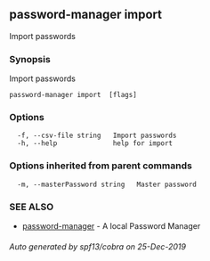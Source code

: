 ## password-manager import

Import passwords

### Synopsis

Import passwords

```
password-manager import  [flags]
```

### Options

```
  -f, --csv-file string   Import passwords
  -h, --help              help for import
```

### Options inherited from parent commands

```
  -m, --masterPassword string   Master password
```

### SEE ALSO

* [password-manager](password-manager.md)	 - A local Password Manager

###### Auto generated by spf13/cobra on 25-Dec-2019
